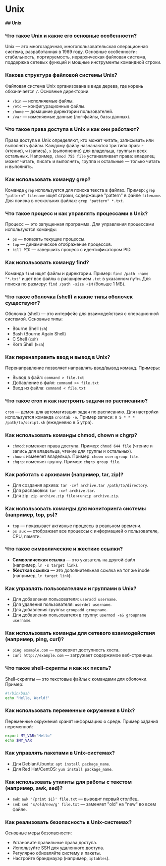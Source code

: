 # Unix

**## Unix**
### Что такое Unix и какие его основные особенности?
Unix — это многозадачная, многопользовательская операционная система, разработанная в 1969 году. Основные особенности: стабильность, портируемость, иерархическая файловая система, поддержка сетевых функций и мощные инструменты командной строки.
### Какова структура файловой системы Unix?
Файловая система Unix организована в виде дерева, где корень обозначается `/`. Основные директории:

- `/bin` — исполняемые файлы.
- `/etc` — конфигурационные файлы.
- `/home` — домашние директории пользователей.
- `/var` — изменяемые данные (лог-файлы, базы данных).
### Что такое права доступа в Unix и как они работают?
Права доступа в Unix определяют, кто может читать, записывать или выполнять файлы. Каждому файлу назначаются три типа прав: `r` (чтение), `w` (запись), `x` (выполнение) для владельца, группы и всех остальных. Например, `chmod 755 file` устанавливает права: владелец может читать, писать и выполнять, группа и остальные — только читать и выполнять.
### Как использовать команду grep?
Команда `grep` используется для поиска текста в файлах. Пример: `grep "pattern" filename` ищет строки, содержащие "pattern" в файле `filename`. Для поиска в нескольких файлах: `grep "pattern" *.txt`.
### Что такое процесс и как управлять процессами в Unix?
Процесс — это запущенная программа. Для управления процессами используются команды:

- `ps` — показать текущие процессы.
- `top` — динамическое отображение процессов.
- `kill PID` — завершить процесс с идентификатором PID.
### Как использовать команду find?
Команда `find` ищет файлы и директории. Пример: `find /path -name "*.txt"` ищет все файлы с расширением `.txt` в указанном пути. Для поиска по размеру: `find /path -size +1M` (больше 1 МБ).
### Что такое оболочка (shell) и какие типы оболочек существуют?
Оболочка (shell) — это интерфейс для взаимодействия с операционной системой. Основные типы:

- Bourne Shell (`sh`)
- Bash (Bourne Again Shell)
- C Shell (`csh`)
- Korn Shell (`ksh`)
### Как перенаправить ввод и вывод в Unix?
Перенаправление позволяет направлять ввод/вывод команд. Примеры:

- Вывод в файл: `command > file.txt`
- Добавление в файл: `command >> file.txt`
- Ввод из файла: `command < file.txt`
### Что такое cron и как настроить задачи по расписанию?
`cron` — демон для автоматизации задач по расписанию. Для настройки используется команда `crontab -e`. Пример записи: `0 5 * * * /path/to/script.sh` (ежедневно в 5 утра).
### Как использовать команды chmod, chown и chgrp?
- `chmod`: изменяет права доступа. Пример: `chmod 644 file` (чтение и запись для владельца, чтение для группы и остальных).
- `chown`: изменяет владельца. Пример: `chown user:group file`.
- `chgrp`: изменяет группу. Пример: `chgrp group file`.
### Как работать с архивами (например, tar, zip)?
- Для создания архива: `tar -cvf archive.tar /path/to/directory`.
- Для распаковки: `tar -xvf archive.tar`.
- Для zip: `zip archive.zip file` и `unzip archive.zip`.
### Как использовать команды для мониторинга системы (например, top, ps)?
- `top` — показывает активные процессы в реальном времени.
- `ps aux` — отображает все процессы с информацией о пользователе, CPU, памяти.
### Что такое символические и жесткие ссылки?
- **Символическая ссылка** — это указатель на другой файл (например, `ln -s target link`).
- **Жесткая ссылка** — это дополнительная ссылка на тот же inode (например, `ln target link`).
### Как управлять пользователями и группами в Unix?
- Для добавления пользователя: `useradd username`.
- Для удаления пользователя: `userdel username`.
- Для добавления группы: `groupadd groupname`.
- Для добавления пользователя в группу: `usermod -aG groupname username`.
### Как использовать команды для сетевого взаимодействия (например, ping, curl)?
- `ping example.com` — проверяет доступность хоста.
- `curl http://example.com` — загружает содержимое веб-страницы.
### Что такое shell-скрипты и как их писать?
Shell-скрипты — это текстовые файлы с командами для оболочки. Пример:

```bash
#!/bin/bash
echo "Hello, World!"
```
### Как использовать переменные окружения в Unix?
Переменные окружения хранят информацию о среде. Пример задания переменной:

```bash
export MY_VAR="Hello"
echo $MY_VAR
```
### Как управлять пакетами в Unix-системах?
- Для Debian/Ubuntu: `apt install package_name`.
- Для Red Hat/CentOS: `yum install package_name`.
### Как использовать утилиты для работы с текстом (например, awk, sed)?
- `awk`: `awk '{print $1}' file.txt` — выводит первый столбец.
- `sed`: `sed 's/old/new/g' file.txt` — заменяет "old" на "new" во всем файле.
### Как реализовать безопасность в Unix-системах?
Основные меры безопасности:

- Установите правильные права доступа.
- Используйте SSH для удаленного доступа.
- Регулярно обновляйте систему и пакеты.
- Настройте брандмауэр (например, `iptables`).
